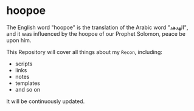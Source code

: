 # hoopoe
The English word "hoopoe" is the translation of the Arabic word "الهدهد", and it was influenced by the hoopoe of our Prophet Solomon, peace be upon him.

This Repository will cover all things about my ```Recon```, including:
-  scripts
-  links
-  notes
-  templates
-  and so on 

It will be continuously updated.




